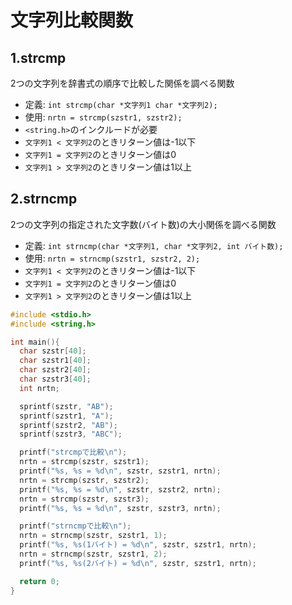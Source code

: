# 文字列比較関数

## 1.strcmp
2つの文字列を辞書式の順序で比較した関係を調べる関数

- 定義: `int strcmp(char *文字列1 char *文字列2);`
- 使用: `nrtn = strcmp(szstr1, szstr2);`
- `<string.h>`のインクルードが必要
- `文字列1 < 文字列2`のときリターン値は-1以下
- `文字列1 = 文字列2`のときリターン値は0
- `文字列1 > 文字列2`のときリターン値は1以上

## 2.strncmp
2つの文字列の指定された文字数(バイト数)の大小関係を調べる関数
- 定義: `int strncmp(char *文字列1, char *文字列2, int バイト数);`
- 使用: `nrtn = strncmp(szstr1, szstr2, 2);`
- `文字列1 < 文字列2`のときリターン値は-1以下
- `文字列1 = 文字列2`のときリターン値は0
- `文字列1 > 文字列2`のときリターン値は1以上

```c
#include <stdio.h>
#include <string.h>

int main(){
  char szstr[40];
  char szstr1[40];
  char szstr2[40];
  char szstr3[40];
  int nrtn;

  sprintf(szstr, "AB");
  sprintf(szstr1, "A");
  sprintf(szstr2, "AB");
  sprintf(szstr3, "ABC");

  printf("strcmpで比較\n");
  nrtn = strcmp(szstr, szstr1);
  printf("%s, %s = %d\n", szstr, szstr1, nrtn);
  nrtn = strcmp(szstr, szstr2);
  printf("%s, %s = %d\n", szstr, szstr2, nrtn);
  nrtn = strcmp(szstr, szstr3);
  printf("%s, %s = %d\n", szstr, szstr3, nrtn);

  printf("strncmpで比較\n");
  nrtn = strncmp(szstr, szstr1, 1);
  printf("%s, %s(1バイト) = %d\n", szstr, szstr1, nrtn);
  nrtn = strncmp(szstr, szstr1, 2);
  printf("%s, %s(2バイト) = %d\n", szstr, szstr1, nrtn);

  return 0;
}
```

